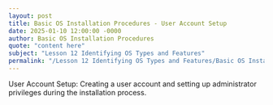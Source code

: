 ```yaml
---
layout: post
title: Basic OS Installation Procedures - User Account Setup
date: 2025-01-10 12:00:00 -0000
author: Basic OS Installation Procedures
quote: "content here"
subject: "Lesson 12 Identifying OS Types and Features"
permalink: "/Lesson 12 Identifying OS Types and Features/Basic OS Installation Procedures/Basic OS Installation Procedures - User Account Setup"
---
```


User Account Setup: Creating a user account and setting up administrator privileges during the installation process.
